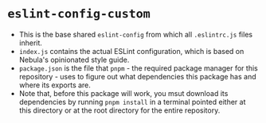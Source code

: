 <!-- Written by Daniel "Ludo" DeAnda (dcd180001) for CS4485.0W1 (Nebula Platform CS Project) starting March 21, 2023 -->

# `eslint-config-custom`

- This is the base shared `eslint-config` from which all `.eslintrc.js` files inherit.
- `index.js` contains the actual ESLint configuration, which is based on Nebula's opinionated style guide.
- `package.json` is the file that `pnpm` - the required package manager for this repository - uses to figure out what dependencies this package has and where its exports are.
- Note that, before this package will work, you msut download its dependencies by running `pnpm install` in a terminal pointed either at this directory or at the root directory for the entire repository.